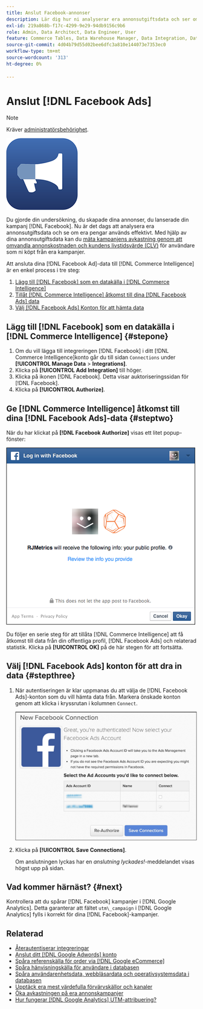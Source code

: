 ```yaml
---
title: Anslut Facebook-annonser
description: Lär dig hur ni analyserar era annonsutgiftsdata och ser om era pengar används effektivt.
exl-id: 219a868b-f17c-4299-9e29-94db9156c9b6
role: Admin, Data Architect, Data Engineer, User
feature: Commerce Tables, Data Warehouse Manager, Data Integration, Data Import/Export
source-git-commit: 4d04b79d55d02bee6dfc3a810e144073e7353ec0
workflow-type: tm+mt
source-wordcount: '313'
ht-degree: 0%

---
```


# Anslut [!DNL Facebook Ads]

>[!NOTE]
>
>Kräver [administratörsbehörighet](../../../administrator/user-management/user-management.md).

![Facebook Ads-logotyp](../../../assets/facebook-ads-logo.png)

Du gjorde din undersökning, du skapade dina annonser, du lanserade din kampanj [!DNL Facebook]. Nu är det dags att analysera era annonsutgiftsdata och se om era pengar används effektivt. Med hjälp av dina annonsutgiftsdata kan du [mäta kampanjens avkastning genom att omvandla annonskostnaden och kundens livstidsvärde (CLV)](../../../data-analyst/analysis/roi-ad-camp.md) för användare som ni köpt från era kampanjer.

Att ansluta dina [!DNL Facebook Ad]-data till [!DNL Commerce Intelligence] är en enkel process i tre steg:

1. [Lägg till [!DNL Facebook] som en datakälla i [!DNL Commerce Intelligence]](#stepone)
1. [Tillåt [!DNL Commerce Intelligence] åtkomst till dina [!DNL Facebook Ads] data](#steptwo)
1. [Välj [!DNL Facebook Ads] Konton för att hämta data](#stepthree)

## Lägg till [!DNL Facebook] som en datakälla i [!DNL Commerce Intelligence] {#stepone}

1. Om du vill lägga till integreringen [!DNL Facebook] i ditt [!DNL Commerce Intelligence]konto går du till sidan `Connections` under **[!UICONTROL Manage Data** > **Integrations]**.
1. Klicka på **[!UICONTROL Add Integration]** till höger.
1. Klicka på ikonen [!DNL Facebook]. Detta visar auktoriseringssidan för [!DNL Facebook].
1. Klicka på **[!UICONTROL Authorize]**.

## Ge [!DNL Commerce Intelligence] åtkomst till dina [!DNL Facebook Ads]-data {#steptwo}

När du har klickat på **[!DNL Facebook Authorize]** visas ett litet popup-fönster:

![Dialogrutan för behörighet till Facebook för Commerce Intelligence](../../../assets/Facebook_Access_Popup.png)

Du följer en serie steg för att tillåta [!DNL Commerce Intelligence] att få åtkomst till data från din offentliga profil, [!DNL Facebook Ads] och relaterad statistik. Klicka på **[!UICONTROL OK]** på de här stegen för att fortsätta.

## Välj [!DNL Facebook Ads] konton för att dra in data {#stepthree}

1. När autentiseringen är klar uppmanas du att välja de [!DNL Facebook Ads]-konton som du vill hämta data från. Markera önskade konton genom att klicka i kryssrutan i kolumnen `Connect`.

   ![Gränssnitt för val av Facebook-annonskonton](../../../assets/Facebook_Ad_Accounts.png)

1. Klicka på **[!UICONTROL Save Connections]**.

   Om anslutningen lyckas har en *anslutning lyckades!*-meddelandet visas högst upp på sidan.

## Vad kommer härnäst? {#next}

Kontrollera att du spårar [!DNL Facebook] kampanjer i [!DNL Google Analytics]. Detta garanterar att fältet `utm\_campaign` i [!DNL Google Analytics] fylls i korrekt för dina [!DNL Facebook]-kampanjer.

## Relaterad

* [Återautentiserar integreringar](https://experienceleague.adobe.com/docs/commerce-knowledge-base/kb/how-to/mbi-reauthenticating-integrations.html?lang=sv-SE)
* [Anslut ditt [!DNL Google Adwords] konto](../integrations/google-ecommerce.md)
* [Spåra referenskälla för order via  [!DNL Google eCommerce]](../integrations/google-ecommerce.md)
* [Spåra hänvisningskälla för användare i databasen](../../analysis/google-track-user-acq.md)
* [Spåra användarenhetsdata, webbläsardata och operativsystemsdata i databasen](../../analysis/track-usr-dev-browser.md)
* [Upptäck era mest värdefulla förvärvskällor och kanaler](../../analysis/most-value-source-channel.md)
* [Öka avkastningen på era annonskampanjer](../../analysis/roi-ad-camp.md)
* [Hur fungerar  [!DNL Google Analytics] UTM-attribuering?](../../analysis/utm-attributes.md)
